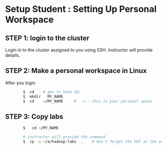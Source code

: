 <link rel='stylesheet' href='assets/css/main.css'/>

# Setup Student : Setting Up Personal Workspace

## STEP 1: login to the cluster
Login in to the cluster assigned to you using SSH.  Instructor will provide details.


## STEP 2:  Make a personal workspace in Linux
After you login
```bash
        $  cd    # get to home dir
        $  mkdir   MY_NAME
        $  cd    ~/MY_NAME     #   <-- this is your personal space
```


## STEP 3:  Copy labs

```bash
        $   cd ~/MY_NAME

        # instructor will provide the command
        $  cp -a ~/a/hadoop-labs  .    # don't forget the DOT at the end!
```

